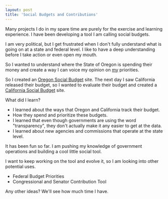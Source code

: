 ```yaml
---
layout: post
title: 'Social Budgets and Contributions'
---
```

Many projects I do in my spare time are purely for the exercise and learning experience. I have been developing a tool I am calling social budgets.<p></p>
I am very political, but I get frustrated when I don't fully understand what is going on at a state and federal level. I like to have a deep understanding before I take action or even open my mouth.<p></p>
So I wanted to understand where the State of Oregon is spending their money and create a way I can voice my opinion on <span style="text-decoration: underline;">my</span> priorities.<p></p>
So I created an <a href="http://oregonbudget.laneworks.net/">Oregon Social Budget</a> site. The next day I saw California released their budget, so I wanted to evaluate their budget and created a<a href="http://californiabudget.laneworks.net/"> California Social Budget</a> site.<p></p>
What did I learn?
<ul class="mainlist">
	<li>I learned about the ways that Oregon and California track their budget.</li>
	<li>How they spend and prioritize these budgets.</li>
	<li>I learned that even though governments are using the word "transparency", they don't actually make it any easier to get at the data.</li>
	<li>I learned about new agencies and commissions that operate at the state level.</li>
</ul>
It has been fun so far. I am pushing my knowledge of government operations and building a cool little social tool.<p></p>
I want to keep working on the tool and evolve it, so I am looking into other potential uses.
<ul class="mainlist">
	<li>Federal Budget Priorities</li>
	<li>Congressional and Senator Contribution Tool</li>
</ul>
Any other ideas? We'll see how much time I have.